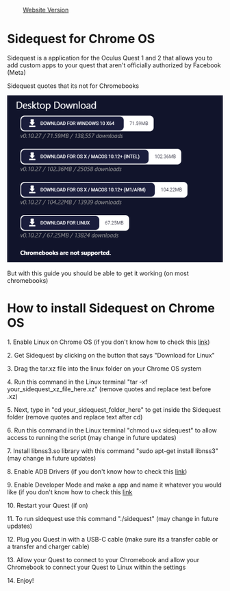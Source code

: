 <marquee direction="right"><a href="http://finobe.rf.gd/projects/sidequest-chromeos/">Website Version</a></marquee>
<h1> Sidequest for Chrome OS </h1>
<p> Sidequest is a application for the Oculus Quest 1 and 2 that allows you to add custom apps to your quest that aren't officially authorized by Facebook (Meta) </p>
<p> Sidequest quotes that its not for Chromebooks </p>
<img src="https://github.com/finobeproject/sidequest-chromeos/blob/main/chromebook_notsupported.PNG" alt="Chromebook Not Supported Image">
<p> But with this guide you should be able to get it working (on most chromebooks)
<h1> How to install Sidequest on Chrome OS </h1>
<p> 1. Enable Linux on Chrome OS (if you don't know how to check this <a href="https://youtu.be/l2__5omnfQ8">link</a>) </p>
<p> 2. Get Sidequest by clicking on the button that says "Download for Linux" </p>
<p> 3. Drag the tar.xz file into the linux folder on your Chrome OS system </p>
<p> 4. Run this command in the Linux terminal "tar -xf your_sidequest_xz_file_here.xz" (remove quotes and replace text before .xz) </p>
<p> 5. Next, type in "cd your_sidequest_folder_here" to get inside the Sidequest folder (remove quotes and replace text after cd) </p>
<p> 6. Run this command in the Linux terminal "chmod u+x sidequest" to allow access to running the script (may change in future updates)
<p> 7. Install libnss3.so library with this command "sudo apt-get install libnss3" (may change in future updates)</p>
<p> 8. Enable ADB Drivers (if you don't know how to check this <a href="https://youtu.be/lgIZuqwTuAo">link</a>) </p>
<p> 9. Enable Developer Mode and make a app and name it whatever you would like (if you don't know how to check this <a href="https://youtu.be/mxzkVtrUWzc">link</a> </p>
<p> 10. Restart your Quest (if on) </p>
<p> 11. To run sidequest use this command "./sidequest" (may change in future updates) </p>
<p> 12. Plug you Quest in with a USB-C cable (make sure its a transfer cable or a transfer and charger cable) <p>
<p> 13. Allow your Quest to connect to your Chromebook and allow your Chromebook to connect your Quest to Linux within the settings </p>
<p> 14. Enjoy! </p>
